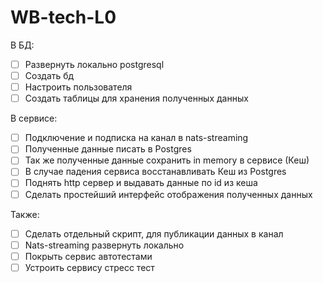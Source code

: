 # WB-tech-L0

В БД:
- [ ] Развернуть локально postgresql
- [ ] Создать бд
- [ ] Настроить пользователя
- [ ] Создать таблицы для хранения полученных данных

В сервисе:
- [ ] Подключение и подписка на канал в nats-streaming
- [ ] Полученные данные писать в Postgres
- [ ] Так же полученные данные сохранить in memory в сервисе (Кеш)
- [ ] В случае падения сервиса восстанавливать Кеш из Postgres
- [ ] Поднять http сервер и выдавать данные по id из кеша
- [ ] Сделать простейший интерфейс отображения полученных данных

Также:
- [ ] Cделать отдельный скрипт, для публикации данных в канал
- [ ] Nats-streaming развернуть локально
- [ ] Покрыть сервис автотестами
- [ ] Устроить сервису стресс тест

